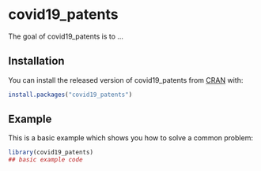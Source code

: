 
# covid19_patents

<!-- badges: start -->
<!-- badges: end -->

The goal of covid19_patents is to ...

## Installation

You can install the released version of covid19_patents from [CRAN](https://CRAN.R-project.org) with:

``` r
install.packages("covid19_patents")
```

## Example

This is a basic example which shows you how to solve a common problem:

``` r
library(covid19_patents)
## basic example code
```

